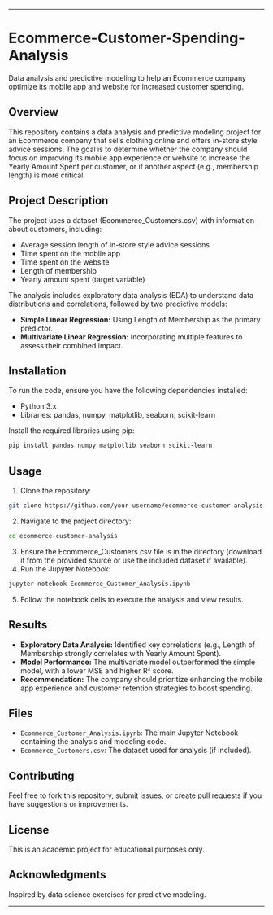 
---

# Ecommerce-Customer-Spending-Analysis

Data analysis and predictive modeling to help an Ecommerce company optimize its mobile app and website for increased customer spending.

## Overview

This repository contains a data analysis and predictive modeling project for an Ecommerce company that sells clothing online and offers in-store style advice sessions. The goal is to determine whether the company should focus on improving its mobile app experience or website to increase the Yearly Amount Spent per customer, or if another aspect (e.g., membership length) is more critical.

## Project Description

The project uses a dataset (Ecommerce_Customers.csv) with information about customers, including:
- Average session length of in-store style advice sessions
- Time spent on the mobile app
- Time spent on the website
- Length of membership
- Yearly amount spent (target variable)

The analysis includes exploratory data analysis (EDA) to understand data distributions and correlations, followed by two predictive models:
- **Simple Linear Regression:** Using Length of Membership as the primary predictor.
- **Multivariate Linear Regression:** Incorporating multiple features to assess their combined impact.

## Installation

To run the code, ensure you have the following dependencies installed:
- Python 3.x
- Libraries: pandas, numpy, matplotlib, seaborn, scikit-learn

Install the required libraries using pip:
```sh
pip install pandas numpy matplotlib seaborn scikit-learn
```

## Usage

1. Clone the repository:
```sh
git clone https://github.com/your-username/ecommerce-customer-analysis.git
```
2. Navigate to the project directory:
```sh
cd ecommerce-customer-analysis
```
3. Ensure the Ecommerce_Customers.csv file is in the directory (download it from the provided source or use the included dataset if available).
4. Run the Jupyter Notebook:
```sh
jupyter notebook Ecommerce_Customer_Analysis.ipynb
```
5. Follow the notebook cells to execute the analysis and view results.

## Results

- **Exploratory Data Analysis:** Identified key correlations (e.g., Length of Membership strongly correlates with Yearly Amount Spent).
- **Model Performance:** The multivariate model outperformed the simple model, with a lower MSE and higher R² score.
- **Recommendation:** The company should prioritize enhancing the mobile app experience and customer retention strategies to boost spending.

## Files

- `Ecommerce_Customer_Analysis.ipynb`: The main Jupyter Notebook containing the analysis and modeling code.
- `Ecommerce_Customers.csv`: The dataset used for analysis (if included).

## Contributing

Feel free to fork this repository, submit issues, or create pull requests if you have suggestions or improvements.

## License

This is an academic project for educational purposes only.

## Acknowledgments

Inspired by data science exercises for predictive modeling.

---

